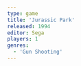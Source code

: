 ```yaml
---
type: game
title: 'Jurassic Park'
released: 1994
editor: Sega
players: 1
genres:
  - 'Gun Shooting'
---
```

